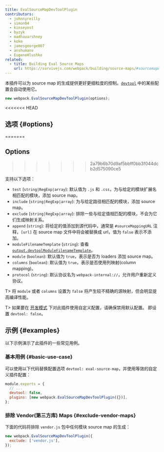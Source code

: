 ```yaml
---
title: EvalSourceMapDevToolPlugin
contributors:
  - johnnyreilly
  - simon04
  - kinseyost
  - byzyk
  - madhavarshney
  - koke
  - jamesgeorge007
  - anshumanv
  - EugeneHlushko
related:
  - title: Building Eval Source Maps
    url: https://survivejs.com/webpack/building/source-maps/#sourcemapdevtoolplugin-and-evalsourcemapdevtoolplugin
---
```


本插件可以为 source map 的生成提供更好更细粒度的控制。[`devtool`](/configuration/devtool/) 中的某些配置会自动使用它。

```js
new webpack.EvalSourceMapDevToolPlugin(options);
```

<<<<<<< HEAD

## 选项 {#options}
=======
## Options
>>>>>>> 2a79b6b70d9af5bbff0bb3f044dcb2d575090ce5

支持以下选项：

- `test` (`string|RegExp|array`): 默认值为 `.js` 和 `.css`，为与给定的模块扩展名相匹配的模块，添加 source map。
- `include` (`string|RegExp|array`): 为与给定路径相匹配的模块，添加 source map。
- `exclude` (`string|RegExp|array`): 排除一些与给定值相匹配的模块，不会为它们生成映射关系。
- `append` (`string`): 将给定的值添加到源代码中，通常是 `#sourceMappingURL` 注释，`[url]` 在 source map 文件中将会被替换成 url，值为 `false` 表示不添加。
- `moduleFilenameTemplate` (`string`): 查看 [`output.devtoolModuleFilenameTemplate`](/configuration/output/#outputdevtoolmodulefilenametemplate)。
- `module` (`boolean`): 默认值为 `true`，表示是否为 loaders 添加 source map。
- `columns` (`boolean`): 默认值为 `true`，表示是否使用列映射(column mapping)。
- `protocol` (`string`): 默认协议名为 `webpack-internal://`，允许用户重新定义协议。

T> 将 `module` 或者 `columns` 设置为 `false` 将产生较不精确的源映射，但会明显提高编译性能。

T> 如果要在 [开发模式](/configuration/mode/#mode-development) 下对此插件使用自定义配置，请确保禁用默认配置。 即设置 `devtool: false`。 

## 示例 {#examples}

以下示例演示了此插件的一些常见用例。

### 基本用例 {#basic-use-case}

可以使用以下代码替换配置选项 `devtool: eval-source-map`，并使用等效的自定义插件配置：

```js
module.exports = {
  // ...
  devtool: false,
  plugins: [new webpack.EvalSourceMapDevToolPlugin({})],
};
```

### 排除 Vendor(第三方库) Maps {#exclude-vendor-maps}

下面的代码将排除 `vendor.js` 包中任何模块 source map 的生成：

```js
new webpack.EvalSourceMapDevToolPlugin({
  exclude: ['vendor.js'],
});
```

